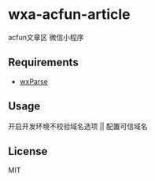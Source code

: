# wxa-acfun-article

acfun文章区 微信小程序

## Requirements

- [wxParse](https://github.com/icindy/wxParse)

## Usage

开启开发环境不校验域名选项 || 配置可信域名

## License

MIT 
